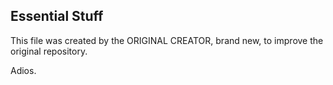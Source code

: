 ## Essential Stuff

This file was created by the ORIGINAL CREATOR, brand new, to improve the original repository.

Adios.
